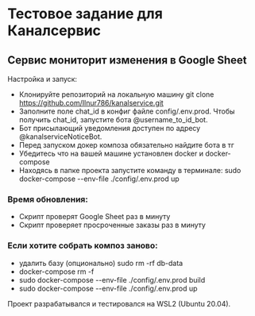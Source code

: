# Тестовое задание для Каналсервис

## Сервис мониторит изменения в Google Sheet

Настройка и запуск:
* Клонируйте репозиторий на локальную машину git clone https://github.com/Ilnur786/kanalservice.git
* Заполните поле chat_id в конфиг файле config/.env.prod. Чтобы получить chat_id, запустите бота @username_to_id_bot.
* Бот присылающий уведомления доступен по адресу @kanalserviceNoticeBot.
* Перед запуском докер композа обязательно найдите бота в тг
* Убедитесь что на вашей машине установлен docker и docker-compose
* Находясь в папке проекта запустите команду в терминале: sudo docker-compose --env-file ./config/.env.prod up

### Время обновления:
- Скрипт проверят Google Sheet раз в минуту
- Скрипт проверяет просроченные заказы раз в минуту

### Если хотите собрать композ заново:
- удалить базу (опционально) sudo rm -rf db-data
- docker-compose rm -f
- sudo docker-compose --env-file ./config/.env.prod build
- sudo docker-compose --env-file ./config/.env.prod up

Проект разрабатывался и тестировался на WSL2 (Ubuntu 20.04).


